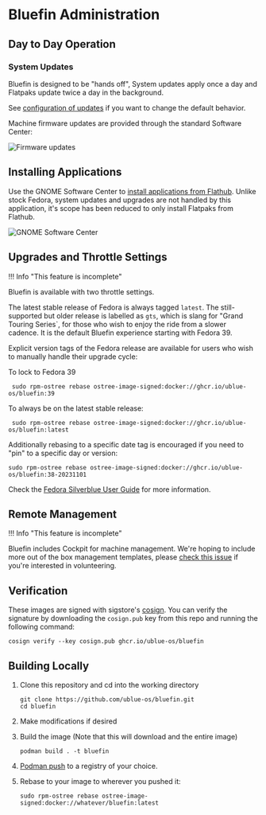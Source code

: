 # Bluefin Administration

## Day to Day Operation

### System Updates

Bluefin is designed to be "hands off", System updates apply once a day and Flatpaks update twice a day in the background. 

See [configuration of updates](/faq/#how-do-i-configure-automatic-updates) if you want to change the default behavior. 

Machine firmware updates are provided through the standard Software Center:

![Firmware updates](https://github.com/ublue-os/website/assets/1264109/b6706ae4-d519-4508-b350-defce27aa8e4)

## Installing Applications

Use the GNOME Software Center to [install applications from Flathub](https://flathub.org/). Unlike stock Fedora, system updates and upgrades are not handled by this application, it's scope has been reduced to only install Flatpaks from Flathub.

![GNOME Software Center](https://github.com/ublue-os/website/assets/1264109/86e06ae4-0aec-46ef-9709-936c3e938f70)


## Upgrades and Throttle Settings

!!! Info "This feature is incomplete"

Bluefin is available with two throttle settings. 

The latest stable release of Fedora is always tagged `latest`. The still-supported but older release is labelled as `gts`, which is slang for "Grand Touring Series`, for those who wish to enjoy the ride from a slower cadence. It is the default Bluefin experience starting with Fedora 39. 

Explicit version tags of the Fedora release are available for users who wish to manually handle their upgrade cycle:

To lock to Fedora 39

     sudo rpm-ostree rebase ostree-image-signed:docker://ghcr.io/ublue-os/bluefin:39

To always be on the latest stable release:

     sudo rpm-ostree rebase ostree-image-signed:docker://ghcr.io/ublue-os/bluefin:latest

Additionally rebasing to a specific date tag is encouraged if you need to "pin" to a specific day or version:

    sudo rpm-ostree rebase ostree-image-signed:docker://ghcr.io/ublue-os/bluefin:38-20231101

Check the [Fedora Silverblue User Guide](https://docs.fedoraproject.org/en-US/fedora-silverblue/) for more information. 

## Remote Management

!!! Info "This feature is incomplete"

Bluefin includes Cockpit for machine management. We're hoping to include more out of the box management templates, please [check this issue](https://github.com/ublue-os/bluefin/issues/271) if you're interested in volunteering. 

## Verification

These images are signed with sigstore's [cosign](https://docs.sigstore.dev/cosign/overview/). You can verify the signature by downloading the `cosign.pub` key from this repo and running the following command:

    cosign verify --key cosign.pub ghcr.io/ublue-os/bluefin
    
## Building Locally

1. Clone this repository and cd into the working directory

       git clone https://github.com/ublue-os/bluefin.git
       cd bluefin

1. Make modifications if desired
    
1. Build the image (Note that this will download and the entire image)

       podman build . -t bluefin
    
1. [Podman push](https://docs.podman.io/en/latest/markdown/podman-push.1.html) to a registry of your choice.
1. Rebase to your image to wherever you pushed it:

       sudo rpm-ostree rebase ostree-image-signed:docker://whatever/bluefin:latest
   

